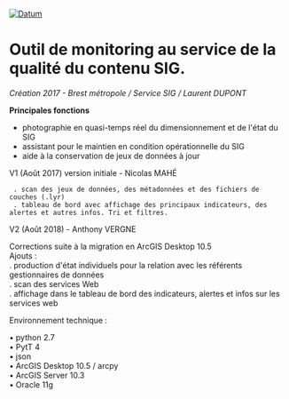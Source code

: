 [![Datum](https://applications002.brest-metropole.fr/VIPDU72/DATUM/LOGO_DATUM.png)](https://geo.pays-de-brest.fr)


# Outil de monitoring au service de la qualité du contenu SIG.  
_Création 2017 - Brest métropole / Service SIG / Laurent DUPONT_  
  
__Principales fonctions__  

* photographie en quasi-temps réel du dimensionnement et de l'état du SIG  
* assistant pour le maintien en condition opérationnelle du SIG  
* aide à la conservation de jeux de données à jour  
  
  
  
V1 (Août 2017) version initiale - Nicolas MAHÉ  
   
     . scan des jeux de données, des métadonnées et des fichiers de couches (.lyr)  
     . tableau de bord avec affichage des principaux indicateurs, des alertes et autres infos. Tri et filtres.  
  
  
V2 (Août 2018) - Anthony VERGNE  
  
  Corrections suite à la migration en ArcGIS Desktop 10.5  
  Ajouts :  
    . production d'état individuels pour la relation avec les référents gestionnaires de données  
    . scan des services Web  
    . affichage dans le tableau de bord des indicateurs, alertes et infos sur les services web  
  
  
  
Environnement technique :  

  • python 2.7  
  • PytT 4  
  • json  
  • ArcGIS Desktop 10.5  / arcpy  
  • ArcGIS Server 10.3  
  • Oracle 11g  


